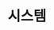 ---
title: "시스템"
linkTitle: "시스템"
description: "시스템"
url: /common-component/elementary-technology/system/
menu:
  depth:
    weight: 10
    parent: "elementary-technology"
    identifier: "system"
---